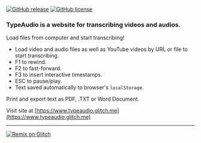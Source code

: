 [![GitHub release](https://img.shields.io/github/release/khalby786/TypeAudio.svg)](https://GitHub.com/khalby786/TypeAudio/releases/)
[![GitHub license](https://img.shields.io/github/license/khalby786/TypeAudio.svg)](https://github.com/khalby786/TypeAudio/blob/master/LICENSE)

### TypeAudio is a website for transcribing videos and audios.
Load files from computer and start transcribing!

* Load video and audio files as well as YouTube videos by URL or file to start transcribing.
* F1 to rewind.
* F2 to fast-forward.
* F3 to insert interactive timestamps.
* ESC to pause/play.
* Text saved automatically to browser's ```localStorage```.

Print and export text as PDF, .TXT or Word Document.

Visit site at [https://www.typeaudio.glitch.me](https://www.typeaudio.glitch.me)

___

[![Remix on Glitch](https://cdn.glitch.com/2703baf2-b643-4da7-ab91-7ee2a2d00b5b%2Fremix-button.svg)](https://glitch.com/edit/#!/import/github/khalby786/TypeAudio)
